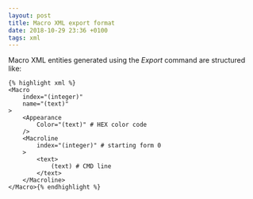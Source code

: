 ```yaml
---
layout: post
title: Macro XML export format
date: 2018-10-29 23:36 +0100
tags: xml
---
```

Macro XML entities generated using the *Export* command are structured like:

    {% highlight xml %}
    <Macro
        index="(integer)"
        name="(text)"
    >
		<Appearance
            Color="(text)" # HEX color code
        />
		<Macroline
            index="(integer)" # starting form 0
        >
			<text>
                (text) # CMD line
            </text>
		</Macroline>
	</Macro>{% endhighlight %}
